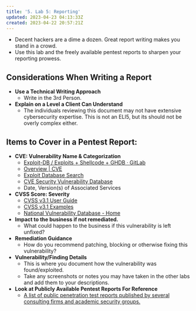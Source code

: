 ```yaml
---
title: '5. Lab 5: Reporting'
updated: 2023-04-23 04:13:33Z
created: 2023-04-22 20:57:21Z
---
```


- Decent hackers are a dime a dozen. Great report writing makes you stand in a crowd.
- Use this lab and the freely available pentest reports to sharpen your reporting prowess. 

## **Considerations When Writing a Report**
- **Use a Technical Writing Approach**
	- Write in the 3rd Person.
- **Explain on a Level a Client Can Understand**
	- The individuals reviewing this document may not have extensive cybersecurity expertise. This is not an ELI5, but its should not be overly complex either.

## **Items to Cover in a Pentest Report:**
- **CVE: Vulnerability Name & Categorization**
	- [Exploit-DB / Exploits + Shellcode + GHDB · GitLab](https://gitlab.com/exploit-database/exploitdb)
	- [Overview | CVE](https://www.cve.org/About/Overview)
	- [Exploit Database Search](https://www.exploit-db.com/search)
	- [CVE Security Vulnerability Database](https://www.cvedetails.com/)
	- Date, Version(s) of Associated Services
- **CVSS Score: Severity**
	- [CVSS v3.1 User Guide](https://www.first.org/cvss/v3.1/user-guide)
	- [CVSS v3.1 Examples](https://www.first.org/cvss/v3.1/examples)
	- [National Vulnerability Database - Home](https://nvd.nist.gov/)
- **Impact to the business if not remediated.**
	- What could happen to the business if this vulnerability is left unfixed?
- **Remediation Guidance**
	- How do you recommend patching, blocking or otherwise fixing this vulnerability?
- **Vulnerability/Finding Details** 
	- This is where you document how the vulnerability was found/exploited.
	- Take any screenshots or notes you may have taken in the other labs and add them to your descriptions.
- **Look at Publicly Available Pentest Reports For Reference**
	- [A list of public penetration test reports published by several consulting firms and academic security groups.](https://github.com/juliocesarfort/public-pentesting-reports)
